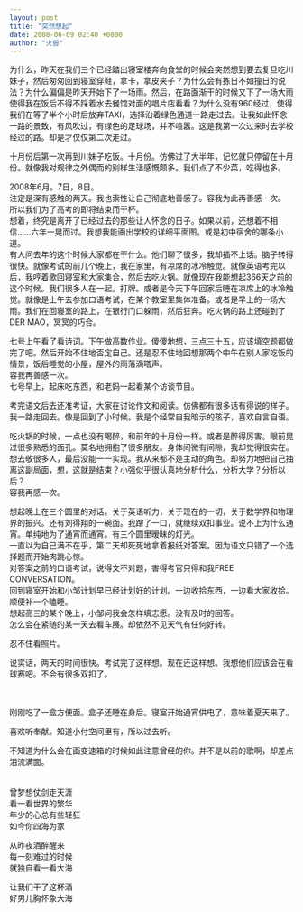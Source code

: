 ```yaml
---
layout: post
title: "突然想起"
date: 2008-06-09 02:40 +0800
author: "火兽"
---
```


为什么，昨天在我们三个已经踏出寝室楼奔向食堂的时候会突然想到要去复旦吃川妹子，然后匆匆回到寝室穿鞋，拿卡，拿皮夹子？为什么会有拣日不如撞日的说法？为什么偏偏是昨天开始下了一场雨。然后，在路面渐干的时候又下了一场大雨使得我在饭后不得不踩着水去餐馆对面的唱片店看看？为什么没有960经过，使得我们在等了半个小时后放弃TAXI，选择沿着绿色通道一路走过去。让我如此怀念一路的景致，有风吹过，有绿色的足球场，并不喧嚣。这是我第一次过来时去学校经过的路。却是才仅仅第二次走过。

十月份后第一次再到川妹子吃饭。十月份。仿佛过了大半年，记忆就只停留在十月份。就像我对规律之外偶而的别样生活感慨颇多。我们点了不少菜，吃得也多。

2008年6月。7日，8日。<br>
注定是深有感触的两天。我也索性让自己彻底地善感了。容我为此再善感一次。<br>
所以我们为了高考的即将结束而干杯。<br>
想着，终究是离开了已经过去的那些让人怀念的日子。如果以前，还想着不相信……六年一晃而过。我想我能画出学校的详细平面图。或是初中宿舍的哪条小道。<br>
有人问去年的这个时候大家都在干什么。他们聊了很多，我却插不上话。脑子转得很快。就像考试的前几个晚上，我在家里，有凉席的冰冷触觉。就像英语考完以后，我哼着歌回寝室和大家集合，然后去吃火锅。就像现在我能想起366天之前的这个时候。我们很多人在一起。打牌。或者是今天下午回家后睡在凉席上的冰冷触觉。就像是上午去参加口语考试，在某个教室里集体准备。或者是早上的一场大雨。我们在回寝室的路上，在银行门口躲雨，然后狂奔。吃火锅的路上还碰到了DER MAO，冥冥的巧合。

七号上午看了看诗词。下午做高数作业。傻傻地想，三点三十五，应该填空题都做完了吧。然后开始不住地否定自己。还是忍不住地回想那两个中午在别人家吃饭的情景，饭后睡觉的小屋，屋外的雨落滴嗒声。<br>
容我再善感一次。<br>
七号早上，起床吃东西，和老妈一起看某个访谈节目。

考完语文后去还准考证，大家在讨论作文和阅读。仿佛都有很多话有得说的样子。我一路走回去。像是回到了小时候。我是个经常自我暗示的孩子，喜欢自言自语。

吃火锅的时候，一点也没有喝醉，和前年的十月份一样。或者是醉得厉害。眼前晃过很多熟悉的面孔。莫名地拥抱了很多朋友。身体间微有间隙，我却觉得很实在。想去敬很多人，最后没能一一实现。我从来都不是主动的角色。却努力地把自己抽离这副局面，想，这就是结束？小强似乎很认真地分析什么，分析大学？分析以后？<br>
容我再感一次。

想起晚上在三个圆里的对话。关于英语听力，关于现在的一切，关于数学界和物理界的振兴。还有刘得翔的一碗面。我蹭了一口，就继续双扣事业。说不上为什么通宵。单纯地为了通宵而通宵。有三个圆里暧昧的灯光。<br>
一直以为自己满不在乎，第二天却死死地拿着报纸对答案。因为语文只错了一个选择题而开始肉跳心惊。<br>
对答案之前的口语考试，说得文不对题，害得考官只得和我FREE CONVERSATION。<br>
回到寝室开始和小邹计划早已经计划好的计划。一边收拾东西，一边看大家收拾。顺便补一个瞌睡。<br>
想起高三的某个晚上，小邹问我会怎样填志愿。没有及时的回答。<br>
怎么会在紧随的某一天去看车展。却依然不见天气有任何好转。<br>

忍不住看照片。

说实话，两天的时间很快。考试完了这样想。现在还这样想。我想他们应该会在看球赛吧。不会有很多双扣了。
<br>
<br>
<br>

刚刚吃了一盒方便面。盒子还睡在身后。寝室开始通宵供电了，意味着夏天来了。

喜欢听奉献。知道小付空间里有，所以过去听。

不知道为什么会在画变速箱的时候如此注意曾经的你。并不是以前的歌啊，却差点泪流满面。
<br>
<br>
<br>
曾梦想仗剑走天涯<br>
看一看世界的繁华<br>
年少的心总有些轻狂<br>
如今你四海为家<br>

从昨夜酒醉醒来<br>
每一刻难过的时候<br>
就独自看一看大海<br>

让我们干了这杯酒<br>
好男儿胸怀象大海<br>
